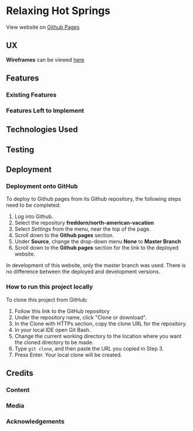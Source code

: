 # Relaxing Hot Springs

View website on [Github Pages](https://freddorn.github.io/north-american-vacation/)



 
## UX
 



**Wireframes** can be viewed [here](https://github.com/freddorn/north-american-vacation/tree/master/assets/mockups)

## Features


 
### Existing Features




### Features Left to Implement


## Technologies Used



## Testing



## Deployment

### Deployment onto GitHub

To deploy to Github pages from its Github repository, the following steps need to be completed:

1. Log into Github.
2. Select the repository **freddorn/north-american-vacation**
3. Select *Settings* from the menu, near the top of the page.
4. Scroll down to the **Github pages** section.
5. Under **Source**, change the drop-down menu **None** to **Master Branch**
6. Scroll down to the **Github pages** section for the link to the deployed website.

In development of this website, only the master branch was used. There is no difference between the deployed and development versions.



### How to run this project locally

To clone this project from GitHub:

1. Follow this link to the GitHub repository
2. Under the repository name, click "Clone or download".
3. In the Clone with HTTPs section, copy the clone URL for the repository. 
4. In your local IDE open Git Bash.
5. Change the current working directory to the location where you want the cloned directory to be made.
6. Type ```git clone```, and then paste the URL you copied in Step 3.
7. Press Enter. Your local clone will be created.


## Credits

### Content


### Media


### Acknowledgements

